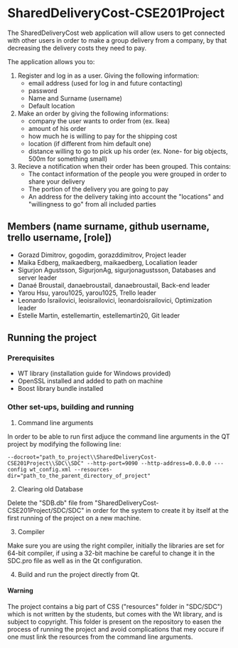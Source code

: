 # SharedDeliveryCost-CSE201Project

The SharedDeliveryCost web application will allow users to get connected with other users in order to make a group delivery from a company, by that decreasing the delivery costs they need to pay.

The application allows you to:

1. Register and log in as a user. Giving the following information:
   - email address (used for log in and future contacting)
   - password
   - Name and Surname (username)
   - Default location
2. Make an order by giving the following informations:
   - company the user wants to order from (ex. Ikea)
   - amount of his order
   - how much he is willing to pay for the shipping cost
   - location (if different from him default one)
   - distance willing to go to pick up his order (ex. None- for big objects, 500m for something small)
3. Recieve a notification when their order has been grouped. This contains:
   - The contact information of the people you were grouped in order to share your delivery
   - The portion of the delivery you are going to pay
   - An address for the delivery taking into account the "locations" and "willingness to go" from all included parties

## Members (name surname, github username, trello username, [role])

- Gorazd Dimitrov, gogodim, gorazddimitrov, Project leader
- Maika Edberg, maikaedberg, maikaedberg, Localiation leader
- Sigurjon Agustsson, SigurjonAg, sigurjonagustsson, Databases and server leader
- Danaé Broustail, danaebroustail, danaebroustail, Back-end leader
- Yarou Hsu, yarou1025, yarou1025, Trello leader
- Leonardo Israilovici, leoisrailovici, leonardoisrailovici, Optimization leader
- Estelle Martin, estellemartin, estellemartin20, Git leader

## Running the project

### Prerequisites
- WT library (installation guide for Windows provided)
- OpenSSL installed and added to path on machine
- Boost library bundle installed

### Other set-ups, building and running
1. Command line arguments

In order to be able to run first adjuce the command line arguments in the QT project by modifying the following line:
```
--docroot="path_to_project\\SharedDeliveryCost-CSE201Project\\SDC\\SDC" --http-port=9090 --http-address=0.0.0.0 ---config wt_config.xml --resources-dir="path_to_the_parent_directory_of_project"
```
2. Clearing old Database

Delete the "SDB.db" file from "SharedDeliveryCost-CSE201Project/SDC/SDC" in order for the system to create it by itself at the first running of the project on a new machine.

3. Compiler

Make sure you are using the right compiler, initially the libraries are set for 64-bit compiler, if using a 32-bit machine be careful to change it in the SDC.pro file as well as in the Qt configuration.

4. Build and run the project directly from Qt.

#### Warning

The project contains a big part of CSS ("resources" folder in "SDC/SDC") which is not written by the students, but comes with the Wt library, and is subject to copyright. This folder is present on the repository to easen the process of running the project and avoid complications that mey occure if one must link the resources from the command line arguments.
